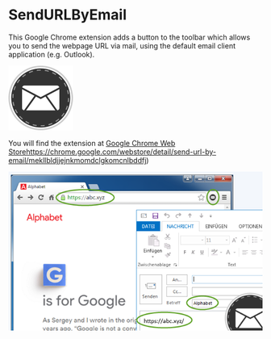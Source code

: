 # SendURLByEmail
This Google Chrome extension adds a button to the toolbar which allows you to send the webpage URL via mail, using the default email client application (e.g. Outlook).

![Logo](src/icon128.png)

You will find the extension at [Google Chrome Web Store](http://github.com)https://chrome.google.com/webstore/detail/send-url-by-email/mekllbldjjejnkmomdclgkomcnlbddfj)

![Screenshot](Screenshot2.png)

